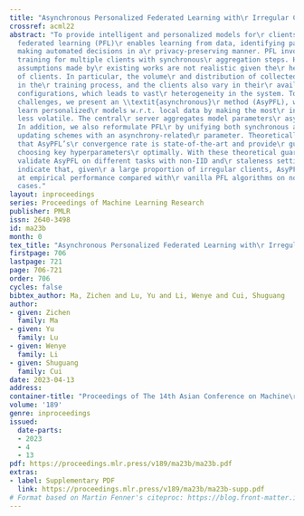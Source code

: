 ```yaml
---
title: "Asynchronous Personalized Federated Learning with\r Irregular Clients"
crossref: acml22
abstract: "To provide intelligent and personalized models for\r clients, personalized
  federated learning (PFL)\r enables learning from data, identifying patterns,\r and
  making automated decisions in a\r privacy-preserving manner. PFL involves independent\r
  training for multiple clients with synchronous\r aggregation steps. However, the
  assumptions made by\r existing works are not realistic given the\r heterogeneity
  of clients. In particular, the volume\r and distribution of collected data vary
  in the\r training process, and the clients also vary in their\r available system
  configurations, which leads to vast\r heterogeneity in the system. To address these\r
  challenges, we present an \\textit{asynchronous}\r method (AsyPFL), where clients
  learn personalized\r models w.r.t. local data by making the most\r informative parameters
  less volatile. The central\r server aggregates model parameters\r asynchronously.
  In addition, we also reformulate PFL\r by unifying both synchronous and asynchronous\r
  updating schemes with an asynchrony-related\r parameter. Theoretically, we show
  that AsyPFL’s\r convergence rate is state-of-the-art and provide\r guarantees of
  choosing key hyperparameters\r optimally. With these theoretical guarantees, we\r
  validate AsyPFL on different tasks with non-IID and\r staleness settings. The results
  indicate that, given\r a large proportion of irregular clients, AsyPFL\r excels
  at empirical performance compared with\r vanilla PFL algorithms on non-IID and IID
  cases."
layout: inproceedings
series: Proceedings of Machine Learning Research
publisher: PMLR
issn: 2640-3498
id: ma23b
month: 0
tex_title: "Asynchronous Personalized Federated Learning with\r Irregular Clients"
firstpage: 706
lastpage: 721
page: 706-721
order: 706
cycles: false
bibtex_author: Ma, Zichen and Lu, Yu and Li, Wenye and Cui, Shuguang
author:
- given: Zichen
  family: Ma
- given: Yu
  family: Lu
- given: Wenye
  family: Li
- given: Shuguang
  family: Cui
date: 2023-04-13
address:
container-title: "Proceedings of The 14th Asian Conference on Machine\r Learning"
volume: '189'
genre: inproceedings
issued:
  date-parts:
  - 2023
  - 4
  - 13
pdf: https://proceedings.mlr.press/v189/ma23b/ma23b.pdf
extras:
- label: Supplementary PDF
  link: https://proceedings.mlr.press/v189/ma23b/ma23b-supp.pdf
# Format based on Martin Fenner's citeproc: https://blog.front-matter.io/posts/citeproc-yaml-for-bibliographies/
---
```

